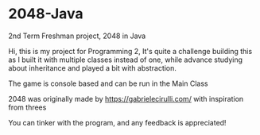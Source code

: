# 2048-Java
2nd Term Freshman project, 2048 in Java

Hi, this is my project for Programming 2, It's quite a challenge building this as 
I built it with multiple classes instead of one, while advance studying about inheritance and played a bit with abstraction.

The game is console based and can be run in the Main Class

2048 was originally made by https://gabrielecirulli.com/ with inspiration from threes

You can tinker with the program, and any feedback is appreciated!
